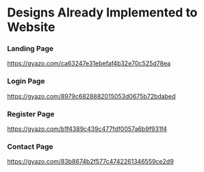 # Designs Already Implemented to Website

### Landing Page

https://gyazo.com/ca63247e31ebefaf4b32e70c525d78ea

### Login Page

https://gyazo.com/8979c6828882015053d0675b72bdabed

### Register Page

https://gyazo.com/b1f4389c439c477fdf0057a6b9f931f4

### Contact Page

https://gyazo.com/83b8674b2f577c4742261346559ce2d9
